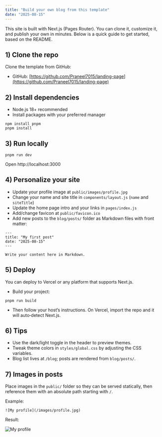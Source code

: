 ```yaml
---
title: "Build your own blog from this template"
date: "2025-08-15"
---
```


This site is built with Next.js (Pages Router). You can clone it, customize it, and publish your own in minutes. Below is a quick guide to get started, based on the README.

## 1) Clone the repo

Clone the template from GitHub:

- GitHub: [https://github.com/Praneel7015/landing-page](https://github.com/Praneel7015/landing-page)

## 2) Install dependencies

- Node.js 18+ recommended
- Install packages with your preferred manager

```
npm install pnpm
pnpm install
```

## 3) Run locally

```
pnpm run dev
```

Open http://localhost:3000

## 4) Personalize your site

- Update your profile image at `public/images/profile.jpg`
- Change your name and site title in `components/layout.js` (`name` and `siteTitle`)
- Update the home page intro and your links in `pages/index.js`
- Add/change favicon at `public/favicon.ico`
- Add new posts to the `blog/posts/` folder as Markdown files with front matter:

```
---
title: "My first post"
date: "2025-08-15"
---

Write your content here in Markdown.
```

## 5) Deploy

You can deploy to Vercel or any platform that supports Next.js.

- Build your project:

```
pnpm run build
```

- Then follow your host’s instructions. On Vercel, import the repo and it will auto‑detect Next.js.

## 6) Tips

- Use the dark/light toggle in the header to preview themes.
- Tweak theme colors in `styles/global.css` by adjusting the CSS variables.
- Blog list lives at `/blog`; posts are rendered from `blog/posts/`.

## 7) Images in posts

Place images in the `public/` folder so they can be served statically, then reference them with an absolute path starting with `/`.

Example:

```
![My profile](/images/profile.jpg)
```

Result:

![My profile](/images/profile.jpg)

